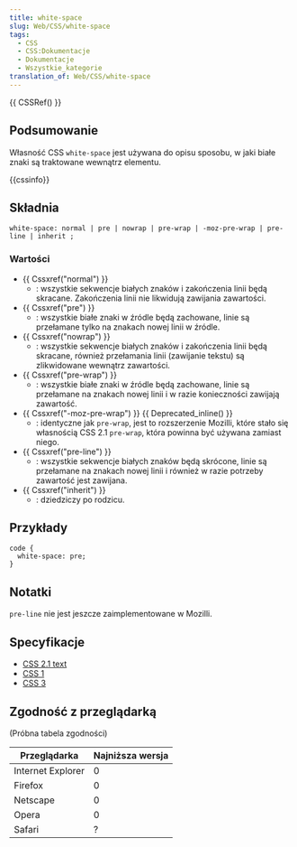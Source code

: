 ```yaml
---
title: white-space
slug: Web/CSS/white-space
tags:
  - CSS
  - CSS:Dokumentacje
  - Dokumentacje
  - Wszystkie_kategorie
translation_of: Web/CSS/white-space
---
```

{{ CSSRef() }}

## Podsumowanie

Własność CSS `white-space` jest używana do opisu sposobu, w jaki białe znaki są traktowane wewnątrz elementu.

{{cssinfo}}

## Składnia

    white-space: normal | pre | nowrap | pre-wrap | -moz-pre-wrap | pre-line | inherit ;

### Wartości

- {{ Cssxref("normal") }}
  - : wszystkie sekwencje białych znaków i zakończenia linii będą skracane. Zakończenia linii nie likwidują zawijania zawartości.
- {{ Cssxref("pre") }}
  - : wszystkie białe znaki w źródle będą zachowane, linie są przełamane tylko na znakach nowej linii w źródle.
- {{ Cssxref("nowrap") }}
  - : wszystkie sekwencje białych znaków i zakończenia linii będą skracane, również przełamania linii (zawijanie tekstu) są zlikwidowane wewnątrz zawartości.
- {{ Cssxref("pre-wrap") }}
  - : wszystkie białe znaki w źródle będą zachowane, linie są przełamane na znakach nowej linii i w razie konieczności zawijają zawartość.
- {{ Cssxref("-moz-pre-wrap") }} {{ Deprecated_inline() }}
  - : identyczne jak `pre-wrap`, jest to rozszerzenie Mozilli, które stało się własnością CSS 2.1 `pre-wrap`, która powinna być używana zamiast niego.
- {{ Cssxref("pre-line") }}
  - : wszystkie sekwencje białych znaków będą skrócone, linie są przełamane na znakach nowej linii i również w razie potrzeby zawartość jest zawijana.
- {{ Cssxref("inherit") }}
  - : dziedziczy po rodzicu.

## Przykłady

    code {
      white-space: pre;
    }

## Notatki

`pre-line` nie jest jeszcze zaimplementowane w Mozilli.

## Specyfikacje

- [CSS 2.1 text](http://www.w3.org/TR/CSS21/text.html#white-space-prop)
- [CSS 1](http://www.w3.org/TR/CSS1#white-space)
- [CSS 3](http://www.w3.org/TR/css3-text/#white-space-summary)

## Zgodność z przeglądarką

(Próbna tabela zgodności)

| Przeglądarka      | Najniższa wersja |
| ----------------- | ---------------- |
| Internet Explorer | 0                |
| Firefox           | 0                |
| Netscape          | 0                |
| Opera             | 0                |
| Safari            | ?                |
